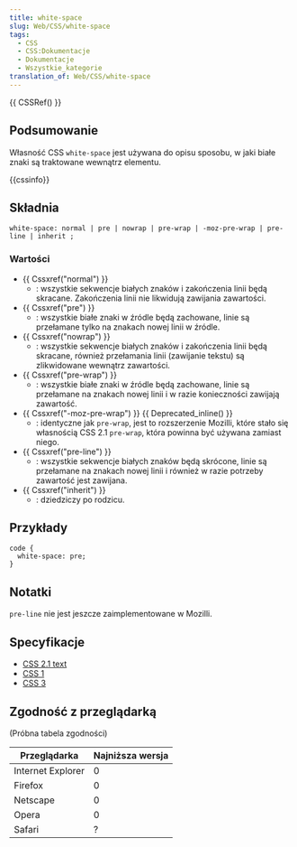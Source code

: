 ```yaml
---
title: white-space
slug: Web/CSS/white-space
tags:
  - CSS
  - CSS:Dokumentacje
  - Dokumentacje
  - Wszystkie_kategorie
translation_of: Web/CSS/white-space
---
```

{{ CSSRef() }}

## Podsumowanie

Własność CSS `white-space` jest używana do opisu sposobu, w jaki białe znaki są traktowane wewnątrz elementu.

{{cssinfo}}

## Składnia

    white-space: normal | pre | nowrap | pre-wrap | -moz-pre-wrap | pre-line | inherit ;

### Wartości

- {{ Cssxref("normal") }}
  - : wszystkie sekwencje białych znaków i zakończenia linii będą skracane. Zakończenia linii nie likwidują zawijania zawartości.
- {{ Cssxref("pre") }}
  - : wszystkie białe znaki w źródle będą zachowane, linie są przełamane tylko na znakach nowej linii w źródle.
- {{ Cssxref("nowrap") }}
  - : wszystkie sekwencje białych znaków i zakończenia linii będą skracane, również przełamania linii (zawijanie tekstu) są zlikwidowane wewnątrz zawartości.
- {{ Cssxref("pre-wrap") }}
  - : wszystkie białe znaki w źródle będą zachowane, linie są przełamane na znakach nowej linii i w razie konieczności zawijają zawartość.
- {{ Cssxref("-moz-pre-wrap") }} {{ Deprecated_inline() }}
  - : identyczne jak `pre-wrap`, jest to rozszerzenie Mozilli, które stało się własnością CSS 2.1 `pre-wrap`, która powinna być używana zamiast niego.
- {{ Cssxref("pre-line") }}
  - : wszystkie sekwencje białych znaków będą skrócone, linie są przełamane na znakach nowej linii i również w razie potrzeby zawartość jest zawijana.
- {{ Cssxref("inherit") }}
  - : dziedziczy po rodzicu.

## Przykłady

    code {
      white-space: pre;
    }

## Notatki

`pre-line` nie jest jeszcze zaimplementowane w Mozilli.

## Specyfikacje

- [CSS 2.1 text](http://www.w3.org/TR/CSS21/text.html#white-space-prop)
- [CSS 1](http://www.w3.org/TR/CSS1#white-space)
- [CSS 3](http://www.w3.org/TR/css3-text/#white-space-summary)

## Zgodność z przeglądarką

(Próbna tabela zgodności)

| Przeglądarka      | Najniższa wersja |
| ----------------- | ---------------- |
| Internet Explorer | 0                |
| Firefox           | 0                |
| Netscape          | 0                |
| Opera             | 0                |
| Safari            | ?                |
